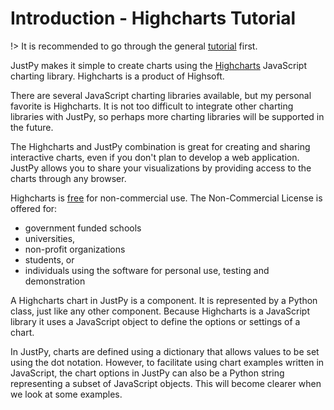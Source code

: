 # Introduction - Highcharts Tutorial

!> It is recommended to go through the general [tutorial](tutorial/getting_started.md) first. 

JustPy makes it simple to create charts using the [Highcharts](https://www.highcharts.com/) JavaScript charting library. Highcharts is a product of Highsoft. 

There are several JavaScript charting libraries available, but my personal favorite is Highcharts. It is not too difficult to integrate other charting libraries with JustPy, so perhaps more charting libraries will be supported in the future.

The Highcharts and JustPy combination is great for creating and sharing interactive charts, even if you don't plan to develop a web application. JustPy allows you to share your visualizations by providing access to the charts through any browser.
 
Highcharts is [free](https://shop.highsoft.com/faq#Non-Commercial-0) for non-commercial use.
The Non-Commercial License is offered for: 
- government funded schools 
- universities, 
- non-profit organizations 
- students, or 
- individuals using the software for personal use, testing and demonstration 


A Highcharts chart in JustPy is a component. It is represented by a Python class, just like any other component. Because Highcharts is a JavaScript library it uses a JavaScript object to define the options or settings of a chart. 

In JustPy, charts are defined using a dictionary that allows values to be set using the dot notation. However, to facilitate using chart examples written in JavaScript, the chart options in JustPy can also be a Python string representing a subset of JavaScript objects. This will become clearer when we look at some examples.
